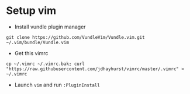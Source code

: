 # Setup vim

- Install vundle plugin manager

`git clone https://github.com/VundleVim/Vundle.vim.git ~/.vim/bundle/Vundle.vim`

- Get this vimrc

`cp ~/.vimrc ~/.vimrc.bak; curl "https://raw.githubusercontent.com/jdhayhurst/vimrc/master/.vimrc" > ~/.vimrc`

- Launch `vim` and run `:PluginInstall`
